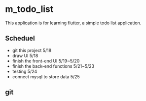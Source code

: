 # m_todo_list
This application is for learning flutter, a simple todo list application.
## Scheduel
- git this project 5/18
- draw UI 5/18
- finish the front-end UI 5/19~5/20
- finish the back-end functions 5/21~5/23
- testing 5/24
- connect mysql to store data 5/25
## git


